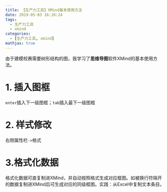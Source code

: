 ```yaml
---
title: 【生产力工具】XMind基本使用方法
date: 2019-05-03 16:10:24
tags:
  - 生产力工具
  - xmind
categories:
  - [生产力工具, xmind]
mathjax: true
---
```


由于建模校赛需要树形结构的图，我学习了**思维导图**软件XMind的基本使用方法。

# 1. 插入图框

`enter`插入下一级图框；`tab`插入最下一级图框

# 2. 样式修改

右侧属性栏`->`格式



# 3.格式化数据

格式化数据可直复制进XMind，并自动按照格式生成对应框图。如被换行符隔开的数据复制进XMind后可生成对应的同级框图。实践：从Excel中复制文本条目。

